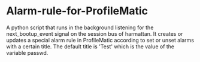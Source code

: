 Alarm-rule-for-ProfileMatic
===========================

A python script that runs in the background listening for the next_bootup_event signal on the session bus of harmattan. It creates or updates a special alarm rule in ProfileMatic according to set or unset alarms with a certain title. The default title is 'Test' which is the value of the variable passwd.